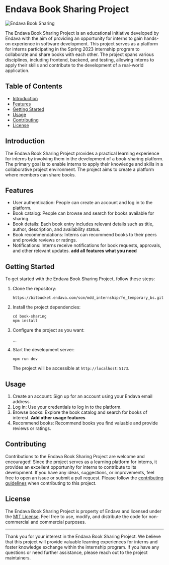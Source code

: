 # Endava Book Sharing Project

![Endava Book Sharing](./path/to/project-logo.png)

The Endava Book Sharing Project is an educational initiative developed by Endava with the aim of providing an opportunity for interns to gain hands-on experience in software development. This project serves as a platform for interns participating in the Spring 2023 internship program to collaborate and share books with each other. The project spans various disciplines, including frontend, backend, and testing, allowing interns to apply their skills and contribute to the development of a real-world application.

## Table of Contents

- [Introduction](#introduction)
- [Features](#features)
- [Getting Started](#getting-started)
- [Usage](#usage)
- [Contributing](#contributing)
- [License](#license)

## Introduction

The Endava Book Sharing Project provides a practical learning experience for interns by involving them in the development of a book-sharing platform. The primary goal is to enable interns to apply their knowledge and skills in a collaborative project environment. The project aims to create a platform where members can share books.

## Features

- User authentication: People can create an account and log in to the platform.
- Book catalog: People can browse and search for books available for sharing.
- Book details: Each book entry includes relevant details such as title, author, description, and availability status.
- Book recommendations: Interns can recommend books to their peers and provide reviews or ratings.
- Notifications: Interns receive notifications for book requests, approvals, and other relevant updates.
  **add all features what you need**

## Getting Started

To get started with the Endava Book Sharing Project, follow these steps:

1. Clone the repository:

   ```
   https://bitbucket.endava.com/scm/mdd_internship/fe_temporary_bs.git

   ```

2. Install the project dependencies:

   ```
   cd book-sharing
   npm install
   ```

3. Configure the project as you want:

   ...

4. Start the development server:

   ```
   npm run dev
   ```

   The project will be accessible at `http://localhost:5173`.

## Usage

1. Create an account: Sign up for an account using your Endava email address.
2. Log in: Use your credentials to log in to the platform.
3. Browse books: Explore the book catalog and search for books of interest.
   **Add other usage features**
4. Recommend books: Recommend books you find valuable and provide reviews or ratings.

## Contributing

Contributions to the Endava Book Sharing Project are welcome and encouraged! Since the project serves as a learning platform for interns, it provides an excellent opportunity for interns to contribute to its development. If you have any ideas, suggestions, or improvements, feel free to open an issue or submit a pull request. Please follow the [contributing guidelines](CONTRIBUTING.md) when contributing to this project.

## License

The Endava Book Sharing Project is property of Endava and licensed under the [MIT License](LICENSE).
Feel free to use, modify, and distribute the code for non-commercial and commercial purposes.

---

Thank you for your interest in the Endava Book Sharing Project. We believe that this project will provide valuable learning experiences for interns and foster knowledge exchange within the internship program. If you have any questions or need further assistance, please reach out to the project maintainers.
